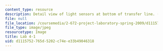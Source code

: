 ```yaml
---
content_type: resource
description: Detail view of light sensors at bottom of transfer line. (Lab 4 image)
file: null
file_location: /coursemedia/2-672-project-laboratory-spring-2009/d1115752765d5202c74ee33b49046318_lab41.jpg
file_type: image/jpeg
resourcetype: Image
title: Lab 4-1
uid: d1115752-765d-5202-c74e-e33b49046318
---
```

